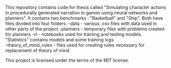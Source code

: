 This repository contains code for thesis called "Simulating character actions in procedurally generated narration in games using neural networks and planners".
It contains two benchmarks : "Basketball" and "Ship".
Both have files divided into four folders:
	-data - various .csv files with data used in other parts of the project
	-planners - temporary files with problems created for planners
	-rl - notebooks used for training and testing models. "Statistics" contains models and some training logs  
	-theory_of_mind_rules - files used for creating rules necessary for replacement of theory of mind



This project is licensed under the terms of the MIT license.
